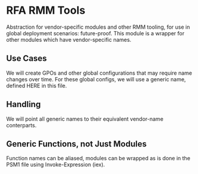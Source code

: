 # RFA RMM Tools
Abstraction for vendor-specific modules and other RMM tooling, for use in global deployment scenarios: future-proof.
This module is a wrapper for other modules which have vendor-specific names. 

## Use Cases
We will create GPOs and other global configurations that may require name changes over time. 
For these global configs, we will use a generic name, defined HERE in this file. 

## Handling
We will point all generic names to their equivalent vendor-name conterparts. 

## Generic Functions, not Just Modules
Function names can be aliased, modules can be wrapped as is done in the PSM1 file using Invoke-Expression (iex). 



